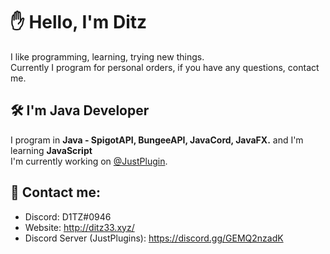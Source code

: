 # ✋ Hello, I'm Ditz

I like programming, learning, trying new things.<br>
Currently I program for personal orders, if you have any questions, contact me.

## 🛠 I'm Java Developer

I program in **Java - SpigotAPI, BungeeAPI, JavaCord, JavaFX.** and I'm learning **JavaScript**<br>
I'm currently working on [@JustPlugin](https://github.com/Just-Plugins).<br>

## 📩 Contact me:

- Discord: D1TZ#0946
- Website: http://ditz33.xyz/
- Discord Server (JustPlugins): https://discord.gg/GEMQ2nzadK
